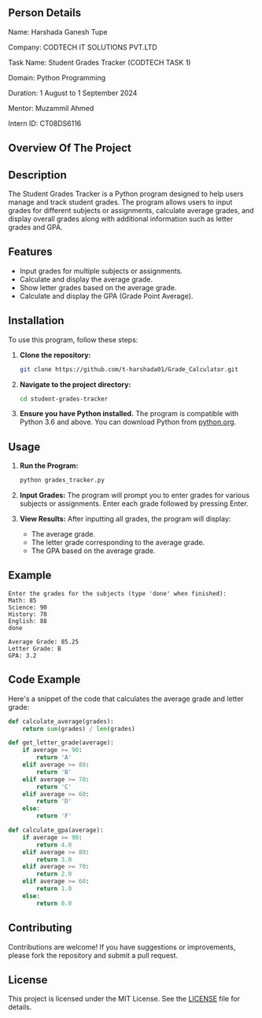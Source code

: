 ## Person Details 

Name: Harshada Ganesh Tupe

Company: CODTECH IT SOLUTIONS PVT.LTD

Task Name: Student Grades Tracker (CODTECH TASK 1)

Domain: Python Programming

Duration: 1 August to 1 September 2024

Mentor: Muzammil Ahmed

Intern ID: CT08DS6116


## Overview Of The Project 

## Description
The Student Grades Tracker is a Python program designed to help users manage and track student grades. The program allows users to input grades for different subjects or assignments, calculate average grades, and display overall grades along with additional information such as letter grades and GPA.

## Features
- Input grades for multiple subjects or assignments.
- Calculate and display the average grade.
- Show letter grades based on the average grade.
- Calculate and display the GPA (Grade Point Average).

## Installation

To use this program, follow these steps:

1. **Clone the repository:**
   ```bash
   git clone https://github.com/t-harshada01/Grade_Calculator.git
   ```
2. **Navigate to the project directory:**
   ```bash
   cd student-grades-tracker
   ```
3. **Ensure you have Python installed.** The program is compatible with Python 3.6 and above. You can download Python from [python.org](https://www.python.org/).

## Usage

1. **Run the Program:**
   ```bash
   python grades_tracker.py
   ```
2. **Input Grades:**
   The program will prompt you to enter grades for various subjects or assignments. Enter each grade followed by pressing Enter.

3. **View Results:**
   After inputting all grades, the program will display:
   - The average grade.
   - The letter grade corresponding to the average grade.
   - The GPA based on the average grade.

## Example

```text
Enter the grades for the subjects (type 'done' when finished):
Math: 85
Science: 90
History: 78
English: 88
done

Average Grade: 85.25
Letter Grade: B
GPA: 3.2
```

## Code Example

Here's a snippet of the code that calculates the average grade and letter grade:

```python
def calculate_average(grades):
    return sum(grades) / len(grades)

def get_letter_grade(average):
    if average >= 90:
        return 'A'
    elif average >= 80:
        return 'B'
    elif average >= 70:
        return 'C'
    elif average >= 60:
        return 'D'
    else:
        return 'F'

def calculate_gpa(average):
    if average >= 90:
        return 4.0
    elif average >= 80:
        return 3.0
    elif average >= 70:
        return 2.0
    elif average >= 60:
        return 1.0
    else:
        return 0.0
```

## Contributing

Contributions are welcome! If you have suggestions or improvements, please fork the repository and submit a pull request.

## License

This project is licensed under the MIT License. See the [LICENSE](LICENSE) file for details.

